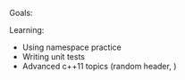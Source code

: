 Goals:

Learning:
- Using namespace practice
- Writing unit tests
- Advanced c++11 topics (random header, )